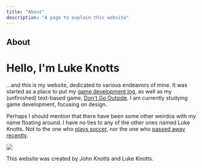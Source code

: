 ```yaml
---
title: "About"
description: "A page to explain this website"
---
```


## About

# Hello, I'm Luke Knotts

...and this is my website, dedicated to various endeavors of mine. It was started as a place to put my <a class="inline-link" href="/devlog/devloghome">game development log</a>, as well as my (unfinished) text-based game, <a class="inline-link" href="projects/dontgooutside">Don't Go Outside</a>. I am currently studying game development, focusing on design.

Perhaps I should mention that there have been some other weirdos with my name floating around. I have no ties to any of the other ones named Luke Knotts. Not to the one who <a href="https://sportsrecruits.com/athlete/luke_knotts" class="inline-link">plays soccer</a>, nor the one who <a href="https://www.tezakfuneralhome.com/obituaries/luke-pruss-knotts" class="inline-link">passed away recently</a>.

<img src="/images/notebookdice.jpeg"/>

This website was created by John Knotts and Luke Knotts.
